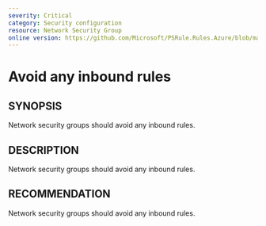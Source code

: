 ```yaml
---
severity: Critical
category: Security configuration
resource: Network Security Group
online version: https://github.com/Microsoft/PSRule.Rules.Azure/blob/master/docs/rules/en/Azure.NSG.AnyInboundSource.md
---
```


# Avoid any inbound rules

## SYNOPSIS

Network security groups should avoid any inbound rules.

## DESCRIPTION

Network security groups should avoid any inbound rules.

## RECOMMENDATION

Network security groups should avoid any inbound rules.
